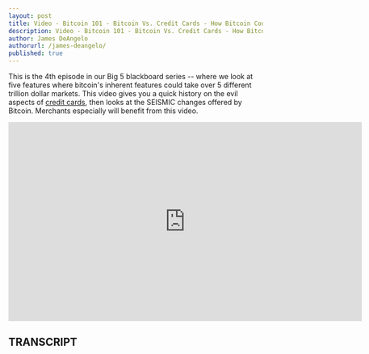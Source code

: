 ```yaml
---
layout: post
title: Video - Bitcoin 101 - Bitcoin Vs. Credit Cards - How Bitcoin Could Take Over a Trillion Dollar Market
description: Video - Bitcoin 101 - Bitcoin Vs. Credit Cards - How Bitcoin Could Take Over a Trillion Dollar Market
author: James DeAngelo
authorurl: /james-deangelo/
published: true
---
```


<p>This is the 4th episode in our Big 5 blackboard series -- where we look at five features where bitcoin's inherent features could take over 5 different trillion dollar markets. This video gives you a quick history on the evil aspects of <a href="/easy-steps-to-bitcoin-buying-with-debit-card-and-credit-card-online/">credit cards</a>, then looks at the SEISMIC changes offered by Bitcoin. Merchants especially will benefit from this video.</p>

<center><iframe width="700" height="394" src="https://www.youtube.com/embed/WqzS0mNYUpY?list=PLzctEq7iZD-7-DgJM604zsndMapn9ff6q" frameborder="0" allowfullscreen></iframe></center>

<h2>TRANSCRIPT</h2>
